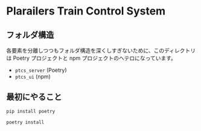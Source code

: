 # Plarailers Train Control System

## フォルダ構造

各要素を分離しつつもフォルダ構造を深くしすぎないために、このディレクトリは Poetry プロジェクトと npm プロジェクトのヘテロになっています。

- `ptcs_server` (Poetry)
- `ptcs_ui` (npm)

## 最初にやること

```bash
pip install poetry
```

```bash
poetry install
```
